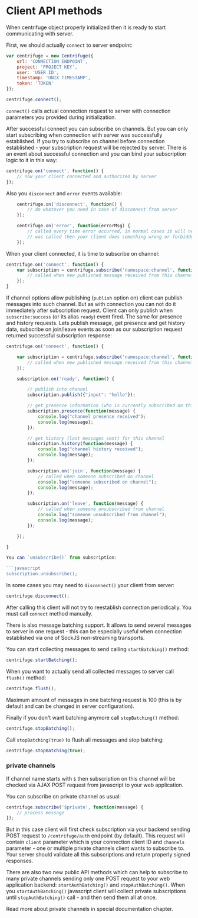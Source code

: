 # Client API methods

When centrifuge object properly initialized then it is ready to start communicating with server.

First, we should actually `connect` to server endpoint:

```javascript
var centrifuge = new Centrifuge({
    url: 'CONNECTION ENDPOINT',
    project: 'PROJECT KEY',
    user: 'USER ID',
    timestamp: 'UNIX TIMESTAMP',
    token: 'TOKEN'
});

centrifuge.connect();
```

`connect()` calls actual connection request to server with connection parameters you provided
during initialization.

After successful connect you can subscribe on channels. But you can only start subscribing when
connection with server was successfully established. If you try to subscribe on channel before
connection established - your subscription request will be rejected by server. There is an event
about successful connection and you can bind your subscription logic to it in this way:

```javascript
centrifuge.on('connect', function() {
    // now your client connected and authorized by server
});
```

Also you `disconnect` and `error` events available:

```javascript
    centrifuge.on('disconnect', function() {
        // do whatever you need in case of disconnect from server
    });

    centrifuge.on('error', function(errorMsg) {
        // called every time error occurred, in normal cases it will never be called, if it
        // was called then your client does something wrong or forbidden
    });
```

When your client connected, it is time to subscribe on channel:

```javascript
centrifuge.on('connect', function() {
    var subscription = centrifuge.subscribe('namespace:channel', function(message) {
        // called when new published message received from this channel
    });
}
```

If channel options allow publishing (`publish` option on) client can publish messages into such
channel. But as with connection you can not do it immediately after subscription request. Client
can only publish when `subscribe:success` (or its alias `ready`) event fired. The same for presence
and history requests. Lets publish message, get presence and get history data, subscribe on join/leave
events as soon as our subscription request returned successful subscription response:

```javascript
centrifuge.on('connect', function() {

    var subscription = centrifuge.subscribe('namespace:channel', function(message) {
        // called when new published message received from this channel
    });

    subscription.on('ready', function() {

        // publish into channel
        subscription.publish({"input": "hello"});

        // get presence information (who is currently subscribed on this channel)
        subscription.presence(function(message) {
            console.log("channel presence received");
            console.log(message);
        });

        // get history (last messages sent) for this channel
        subscription.history(function(message) {
            console.log("channel history received");
            console.log(message);
        });

        subscription.on('join', function(message) {
            // called when someone subscribed on channel
            console.log("someone subscribed on channel");
            console.log(message);
        });

        subscription.on('leave', function(message) {
            // called when someone unsubscribed from channel
            console.log("someone unsubscribed from channel");
            console.log(message);
        });

    });

}

You can `unsubscribe()` from subscription:

```javascript
subscription.unsubscribe();
```

In some cases you may need to `disconnect()` your client from server:

```javascript
centrifuge.disconnect();
```

After calling this client will not try to reestablish connection periodically. You must call
`connect` method manually.

There is also message batching support. It allows to send several messages to server in one request - this
can be especially useful when connection established via one of SockJS non-streaming transports.

You can start collecting messages to send calling `startBatching()` method:

```javascript
centrifuge.startBatching();
```

When you want to actually send all collected messages to server call `flush()` method:

```javascript
centrifuge.flush();
```

Maximum amount of messages in one batching request is 100 (this is by default and can be changed
in server configuration).

Finally if you don't want batching anymore call `stopBatching()` method:


```javascript
centrifuge.stopBatching();
```

Call `stopBatching(true)` to flush all messages and stop batching:

```javascript
centrifuge.stopBatching(true);
```

### private channels

If channel name starts with `$` then subscription on this channel will be checked via AJAX POST request from
javascript to your web application.

You can subscribe on private channel as usual:

```javascript
centrifuge.subscribe('$private', function(message) {
    // process message
});
```

But in this case client will first check subscription via your backend sending POST request
to `/centrifuge/auth` endpoint (by default). This request will contain `client` parameter
which is your connection client ID and `channels` parameter - one or multiple private channels
client wants to subscribe to. Your server should validate all this subscriptions and return
properly signed responses.

There are also two new public API methods which can help to subscribe to many private
channels sending only one POST request to your web application backend: `startAuthBatching()`
and `stopAuthBatching()`. When you `startAuthBatching()` javascript client will collect
private subscriptions until `stopAuthBatching()` call - and then send them all at once.

Read more about private channels in special documentation chapter.
